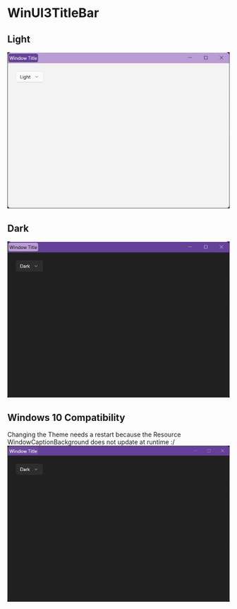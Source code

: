 # WinUI3TitleBar
## Light
![Light](https://github.com/WelterDevelopment/WinUI3TitleBar/blob/master/Light.png?raw=true)

## Dark
![Dark](https://github.com/WelterDevelopment/WinUI3TitleBar/blob/master/Dark.png?raw=true)

## Windows 10 Compatibility
Changing the Theme needs a restart because the Resource WindowCaptionBackground does not update at runtime :/
![W10Compat](https://github.com/WelterDevelopment/WinUI3TitleBar/blob/master/W10Compat.png?raw=true)
